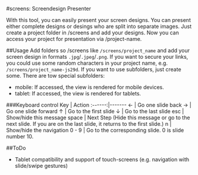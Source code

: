 #screens: Screendesign Presenter

With this tool, you can easily present your screen designs. You can present either complete designs or desings who are split into separate images. Just create a project folder in /screens and add your designs. Now you can access your project for presentation via /project-name.

##Usage
Add folders so /screens like `/screens/project_name` and add your screen design in formats `.jpg`/`.jpeg`/`.png`. If you want to secure your links, you could use some random characters in your project name, e.g. `/screens/project_name-js29d`.
If you want to use subfolders, just create some. There are tow special subfolders:
* mobile: If accessed, the view is rendered for mobile devices.
* tablet: If accessed, the view is rendered for tablets.

###Keyboard control
Key     | Action
:------:|-------
&larr;  | Go one slide back
&rarr;  | Go one slide forward
&uarr;  | Go to the first slide
&darr;  | Go to the last slide
esc     | Show/hide this message
space   | Next Step (Hide this message or go to the next slide. If you are on the last slide, it returns to the first slide.)
n       | Show/hide the navigation
0 - 9   | Go to the corresponding slide. 0 is slide number 10.

##ToDo
* Tablet compatibility and support of touch-screens (e.g. navigation with slide/swipe gestures)